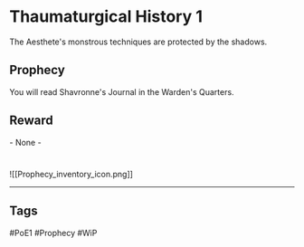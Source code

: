 # Thaumaturgical History 1
The Aesthete's monstrous techniques are protected by the shadows.
## Prophecy
You will read Shavronne's Journal in the Warden's Quarters.
## Reward
\- None -

#
![[Prophecy_inventory_icon.png]]

---
## Tags
#PoE1 
#Prophecy
#WiP 